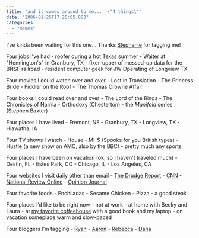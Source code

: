 ```yaml
---
title: "and it comes around to me...  \"4 things\""
date: "2006-01-25T17:20:05.000"
categories: 
  - "memes"
---
```


I've kinda been waiting for this one... Thanks [Stephanie](http://rmfo-blogs.com/stephanie/archives/2006/01/24/im-going-to-hurt-danielle/) for tagging me!

Four jobs I’ve had - roofer during a hot Texas summer - Waiter at "Hennington's" in Granbury, TX - fixer-upper of messed-up data for the BNSF railroad - resident computer geek for JW Operating of Longview TX

Four movies I could watch over and over - Lost in Translation - The Princess Bride - Fiddler on the Roof - The Thomas Crowne Affair

Four books I could read over and over - The Lord of the Rings - The Chronicles of Narnia - Orthodoxy (Chesterton) - the _Manifold_ series (Stephen Baxter)

Four places I have lived - Fremont, NE - Granbury, TX - Longview, TX - Hiawatha, IA

Four TV shows I watch - House - MI-5 (Spooks for you British types) - Hustle (a new show on AMC, also by the BBC) - pretty much any sports

Four places I have been on vacation (ok, so I haven't traveled much) - Destin, FL - Estes Park, CO - Chicago, IL - Los Angeles, CA

Four websites I visit daily other than email - [The Drudge Report](http://www.drudgereport.com) - [CNN](http://www.cnn.com) - [National Review Online](http://www.nationalreview.com) - [Opinion Journal](http://www.opinionjournal.com)

Four favorite foods - Enchiladas - Sesame Chicken - Pizza - a good steak

Four places I’d like to be right now - not at work - at home with Becky and Laura - at [my favorite coffeehouse](http://www.brewedawakeningscr.com) with a good book and my laptop - on vacation someplace warm and slow-paced

Four bloggers I’m tagging - [Ryan](http://thehubbs.net/ryan/) - [Aaron](http://thehubbs.net/aaron/) - [Rebecca](http://thehubbs.net/rebecca/) - [Dana](http://hubermomof3.blogspot.com)
